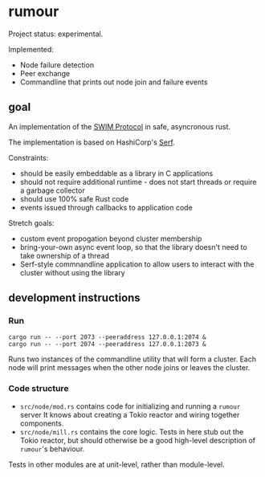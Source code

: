 # rumour

Project status: experimental. 

Implemented:
- Node failure detection
- Peer exchange
- Commandline that prints out node join and failure events

## goal

An implementation of the [SWIM Protocol](https://www.cs.cornell.edu/~asdas/research/dsn02-swim.pdf) in safe, asyncronous rust.

The implementation is based on HashiCorp's [Serf](https://www.serf.io/docs/internals/gossip.html).

Constraints:
- should be easily embeddable as a library in C applications
- should not require additional runtime - does not start threads or require a garbage collector
- should use 100% safe Rust code
- events issued through callbacks to application code

Stretch goals:
- custom event propogation beyond cluster membership
- bring-your-own async event loop, so that the library doesn't need to take ownership of a thread
- Serf-style commnandline application to allow users to interact with the cluster without using the library

## development instructions

### Run

    cargo run -- --port 2073 --peeraddress 127.0.0.1:2074 &
    cargo run -- --port 2074 --peeraddress 127.0.0.1:2073 &

Runs two instances of the commandline utility that will form a cluster. 
Each node will print messages when the other node joins or leaves the
cluster. 

### Code structure

* `src/node/mod.rs` contains code for initializing and running a `rumour` server
It knows about creating a Tokio reactor and wiring together components.
* `src/node/mill.rs` contains the core logic. Tests in here stub out the Tokio
reactor, but should otherwise be a good high-level description of `rumour`'s behaviour.

Tests in other modules are at unit-level, rather than module-level.

